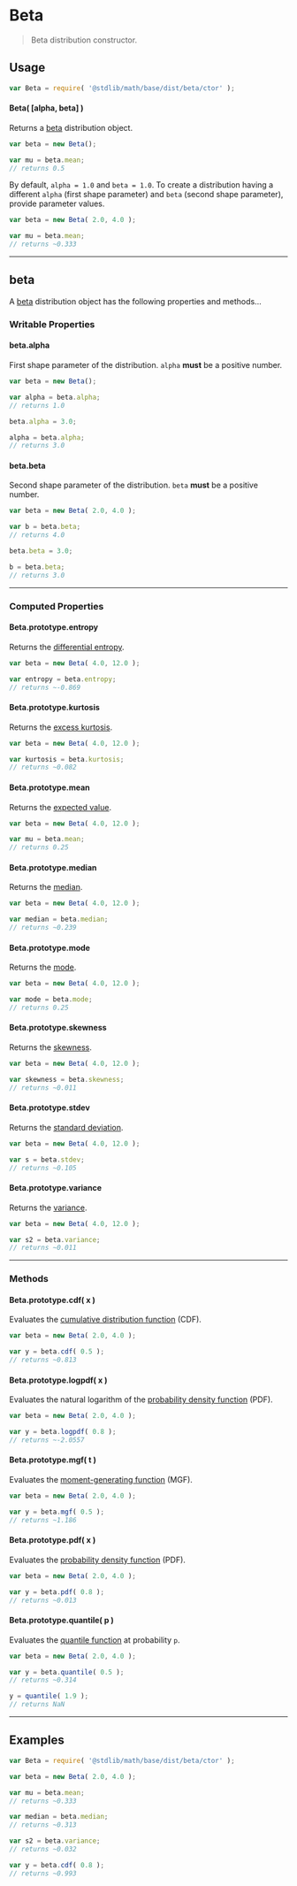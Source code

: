 # Beta

> Beta distribution constructor.


<!-- Section to include introductory text. Make sure to keep an empty line after the intro `section` element and another before the `/section` close. -->

<section class="intro">

</section>

<!-- /.intro -->

<!-- Package usage documentation. -->

<section class="usage">

## Usage

``` javascript
var Beta = require( '@stdlib/math/base/dist/beta/ctor' );
```

#### Beta( \[alpha, beta\] )

Returns a [beta][beta-distribution] distribution object.

``` javascript
var beta = new Beta();

var mu = beta.mean;
// returns 0.5
```

By default, `alpha = 1.0` and `beta = 1.0`. To create a distribution having a different `alpha` (first shape parameter) and `beta` (second shape parameter), provide parameter values.

``` javascript
var beta = new Beta( 2.0, 4.0 );

var mu = beta.mean;
// returns ~0.333
```

---

## beta

A [beta][beta-distribution] distribution object has the following properties and methods...

### Writable Properties

#### beta.alpha

First shape parameter of the distribution. `alpha` __must__ be a positive number.

``` javascript
var beta = new Beta();

var alpha = beta.alpha;
// returns 1.0

beta.alpha = 3.0;

alpha = beta.alpha;
// returns 3.0
```

#### beta.beta

Second shape parameter of the distribution. `beta` __must__ be a positive number.

``` javascript
var beta = new Beta( 2.0, 4.0 );

var b = beta.beta;
// returns 4.0

beta.beta = 3.0;

b = beta.beta;
// returns 3.0
```

---

### Computed Properties

#### Beta.prototype.entropy

Returns the [differential entropy][entropy].

``` javascript
var beta = new Beta( 4.0, 12.0 );

var entropy = beta.entropy;
// returns ~-0.869
```

#### Beta.prototype.kurtosis

Returns the [excess kurtosis][kurtosis].

``` javascript
var beta = new Beta( 4.0, 12.0 );

var kurtosis = beta.kurtosis;
// returns ~0.082
```

#### Beta.prototype.mean

Returns the [expected value][expected-value].

``` javascript
var beta = new Beta( 4.0, 12.0 );

var mu = beta.mean;
// returns 0.25
```

#### Beta.prototype.median

Returns the [median][median].

``` javascript
var beta = new Beta( 4.0, 12.0 );

var median = beta.median;
// returns ~0.239
```

#### Beta.prototype.mode

Returns the [mode][mode].

``` javascript
var beta = new Beta( 4.0, 12.0 );

var mode = beta.mode;
// returns 0.25
```

#### Beta.prototype.skewness

Returns the [skewness][skewness].

``` javascript
var beta = new Beta( 4.0, 12.0 );

var skewness = beta.skewness;
// returns ~0.011
```

#### Beta.prototype.stdev

Returns the [standard deviation][standard-deviation].

``` javascript
var beta = new Beta( 4.0, 12.0 );

var s = beta.stdev;
// returns ~0.105
```

#### Beta.prototype.variance

Returns the [variance][variance].

``` javascript
var beta = new Beta( 4.0, 12.0 );

var s2 = beta.variance;
// returns ~0.011
```

---

### Methods

#### Beta.prototype.cdf( x )

Evaluates the [cumulative distribution function][cdf] (CDF).

``` javascript
var beta = new Beta( 2.0, 4.0 );

var y = beta.cdf( 0.5 );
// returns ~0.813
```

#### Beta.prototype.logpdf( x )

Evaluates the natural logarithm of the [probability density function][pdf] (PDF).

``` javascript
var beta = new Beta( 2.0, 4.0 );

var y = beta.logpdf( 0.8 );
// returns ~-2.0557
```

#### Beta.prototype.mgf( t )

Evaluates the [moment-generating function][mgf] (MGF).

``` javascript
var beta = new Beta( 2.0, 4.0 );

var y = beta.mgf( 0.5 );
// returns ~1.186
```

#### Beta.prototype.pdf( x )

Evaluates the [probability density function][pdf] (PDF).

``` javascript
var beta = new Beta( 2.0, 4.0 );

var y = beta.pdf( 0.8 );
// returns ~0.013
```

#### Beta.prototype.quantile( p )

Evaluates the [quantile function][quantile-function] at probability `p`.

``` javascript
var beta = new Beta( 2.0, 4.0 );

var y = beta.quantile( 0.5 );
// returns ~0.314

y = quantile( 1.9 );
// returns NaN
```

</section>

<!-- /.usage -->

<!-- Package usage notes. Make sure to keep an empty line after the `section` element and another before the `/section` close. -->

<section class="notes">

</section>

<!-- /.notes -->

<!-- Package usage examples. -->

---

<section class="examples">

## Examples

``` javascript
var Beta = require( '@stdlib/math/base/dist/beta/ctor' );

var beta = new Beta( 2.0, 4.0 );

var mu = beta.mean;
// returns ~0.333

var median = beta.median;
// returns ~0.313

var s2 = beta.variance;
// returns ~0.032

var y = beta.cdf( 0.8 );
// returns ~0.993
```

</section>

<!-- /.examples -->

<!-- Section to include cited references. If references are included, add a horizontal rule *before* the section. Make sure to keep an empty line after the `section` element and another before the `/section` close. -->

<section class="references">

</section>

<!-- /.references -->

<!-- Section for all links. Make sure to keep an empty line after the `section` element and another before the `/section` close. -->

<section class="links">

[beta-distribution]: https://en.wikipedia.org/wiki/Beta_distribution

[cdf]: https://en.wikipedia.org/wiki/Cumulative_distribution_function
[mgf]: https://en.wikipedia.org/wiki/Moment-generating_function
[pdf]: https://en.wikipedia.org/wiki/Probability_density_function
[quantile-function]: https://en.wikipedia.org/wiki/Quantile_function

[entropy]: https://en.wikipedia.org/wiki/Entropy_%28information_theory%29
[expected-value]: https://en.wikipedia.org/wiki/Expected_value
[kurtosis]: https://en.wikipedia.org/wiki/Kurtosis
[median]: https://en.wikipedia.org/wiki/Median
[mode]: https://en.wikipedia.org/wiki/Mode_%28statistics%29
[skewness]: https://en.wikipedia.org/wiki/Skewness
[standard-deviation]: https://en.wikipedia.org/wiki/Standard_deviation
[variance]: https://en.wikipedia.org/wiki/Variance

</section>

<!-- /.links -->
